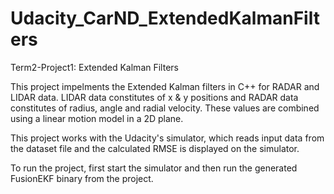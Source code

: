 # Udacity_CarND_ExtendedKalmanFilters
Term2-Project1: Extended Kalman Filters

This project impelments the Extended Kalman filters in C++ for RADAR and LIDAR
data. LIDAR data constitutes of x & y positions and RADAR data constitutes of
radius, angle and radial velocity. These values are combined using a linear
motion model in a 2D plane.

This project works with the Udacity's simulator, which reads input data from the
dataset file and the calculated RMSE is displayed on the simulator.

To run the project, first start the simulator and then run the generated
FusionEKF binary from the project.
